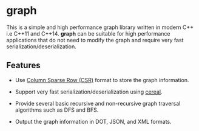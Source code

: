 # graph

This is a simple and high performance graph library written in modern C++ i.e C++11 and C++14. **graph** can be suitable for high performance applications that do not need to modify the graph and require very fast serialization/deserialization.

## Features ##

* Use [Column Sparse Row (CSR)](https://en.wikipedia.org/wiki/Sparse_matrix#Compressed_sparse_row_.28CSR.2C_CRS_or_Yale_format.29) format to store the graph information.

* Support very fast serialization/deserialization using [cereal](http://uscilab.github.io/cereal/).

* Provide several basic recursive and non-recursive graph traversal algorithms such as DFS and BFS.

* Output the graph information in DOT, JSON, and XML formats.

